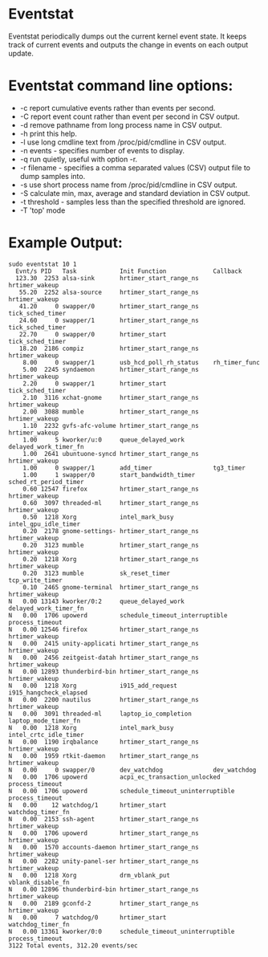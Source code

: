 # Eventstat

Eventstat periodically dumps out the current kernel event state.
It keeps track of current events and outputs the change in events
on each output update.

# Eventstat command line options:

* -c report cumulative events rather than events per second.
* -C report event count rather than event per second in CSV output.
* -d remove pathname from long process name in CSV output.
* -h print this help.
* -l use long cmdline text from /proc/pid/cmdline in CSV output.
* -n events - specifies number of events to display.
* -q run quietly, useful with option -r.
* -r filename  - specifies a comma separated values (CSV) output file to dump samples into.
* -s use short process name from /proc/pid/cmdline in CSV output.
* -S calculate min, max, average and standard deviation in CSV output.
* -t threshold - samples less than the specified threshold are ignored.
* -T 'top' mode

# Example Output:
```
sudo eventstat 10 1
  Evnt/s PID   Task            Init Function             Callback
  123.30  2253 alsa-sink       hrtimer_start_range_ns    hrtimer_wakeup
   55.20  2252 alsa-source     hrtimer_start_range_ns    hrtimer_wakeup
   41.20     0 swapper/0       hrtimer_start_range_ns    tick_sched_timer
   24.60     0 swapper/1       hrtimer_start_range_ns    tick_sched_timer
   22.70     0 swapper/0       hrtimer_start             tick_sched_timer
   18.20  2186 compiz          hrtimer_start_range_ns    hrtimer_wakeup
    8.00     0 swapper/1       usb_hcd_poll_rh_status    rh_timer_func
    5.00  2245 syndaemon       hrtimer_start_range_ns    hrtimer_wakeup
    2.20     0 swapper/1       hrtimer_start             tick_sched_timer
    2.10  3116 xchat-gnome     hrtimer_start_range_ns    hrtimer_wakeup
    2.00  3088 mumble          hrtimer_start_range_ns    hrtimer_wakeup
    1.10  2232 gvfs-afc-volume hrtimer_start_range_ns    hrtimer_wakeup
    1.00     5 kworker/u:0     queue_delayed_work        delayed_work_timer_fn
    1.00  2641 ubuntuone-syncd hrtimer_start_range_ns    hrtimer_wakeup
    1.00     0 swapper/1       add_timer                 tg3_timer
    1.00     1 swapper/0       start_bandwidth_timer     sched_rt_period_timer
    0.60 12547 firefox         hrtimer_start_range_ns    hrtimer_wakeup
    0.60  3097 threaded-ml     hrtimer_start_range_ns    hrtimer_wakeup
    0.50  1218 Xorg            intel_mark_busy           intel_gpu_idle_timer
    0.20  2178 gnome-settings- hrtimer_start_range_ns    hrtimer_wakeup
    0.20  3123 mumble          hrtimer_start_range_ns    hrtimer_wakeup
    0.20  1218 Xorg            hrtimer_start_range_ns    hrtimer_wakeup
    0.20  3123 mumble          sk_reset_timer            tcp_write_timer
    0.10  2465 gnome-terminal  hrtimer_start_range_ns    hrtimer_wakeup
N   0.00 13143 kworker/0:2     queue_delayed_work        delayed_work_timer_fn
N   0.00  1706 upowerd         schedule_timeout_interruptible process_timeout
N   0.00 12546 firefox         hrtimer_start_range_ns    hrtimer_wakeup
N   0.00  2415 unity-applicati hrtimer_start_range_ns    hrtimer_wakeup
N   0.00  2456 zeitgeist-datah hrtimer_start_range_ns    hrtimer_wakeup
N   0.00 12893 thunderbird-bin hrtimer_start_range_ns    hrtimer_wakeup
N   0.00  1218 Xorg            i915_add_request          i915_hangcheck_elapsed
N   0.00  2200 nautilus        hrtimer_start_range_ns    hrtimer_wakeup
N   0.00  3091 threaded-ml     laptop_io_completion      laptop_mode_timer_fn
N   0.00  1218 Xorg            intel_mark_busy           intel_crtc_idle_timer
N   0.00  1190 irqbalance      hrtimer_start_range_ns    hrtimer_wakeup
N   0.00  1959 rtkit-daemon    hrtimer_start_range_ns    hrtimer_wakeup
N   0.00     0 swapper/0       dev_watchdog              dev_watchdog
N   0.00  1706 upowerd         acpi_ec_transaction_unlocked process_timeout
N   0.00  1706 upowerd         schedule_timeout_uninterruptible process_timeout
N   0.00    12 watchdog/1      hrtimer_start             watchdog_timer_fn
N   0.00  2153 ssh-agent       hrtimer_start_range_ns    hrtimer_wakeup
N   0.00  1706 upowerd         hrtimer_start_range_ns    hrtimer_wakeup
N   0.00  1570 accounts-daemon hrtimer_start_range_ns    hrtimer_wakeup
N   0.00  2282 unity-panel-ser hrtimer_start_range_ns    hrtimer_wakeup
N   0.00  1218 Xorg            drm_vblank_put            vblank_disable_fn
N   0.00 12896 thunderbird-bin hrtimer_start_range_ns    hrtimer_wakeup
N   0.00  2189 gconfd-2        hrtimer_start_range_ns    hrtimer_wakeup
N   0.00     7 watchdog/0      hrtimer_start             watchdog_timer_fn
N   0.00 13361 kworker/0:0     schedule_timeout_uninterruptible process_timeout
3122 Total events, 312.20 events/sec
```
